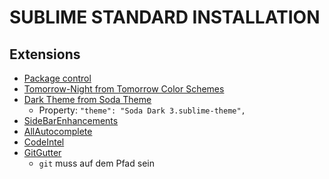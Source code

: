 SUBLIME STANDARD INSTALLATION
=============================

Extensions
----------

* [Package control](https://packagecontrol.io/installation)
* [Tomorrow-Night from Tomorrow Color Schemes](https://packagecontrol.io/packages/Tomorrow%20Color%20Schemes)
* [Dark Theme from Soda Theme](http://buymeasoda.github.io/soda-theme/)
  * Property: `"theme": "Soda Dark 3.sublime-theme",`
* [SideBarEnhancements](https://github.com/titoBouzout/SideBarEnhancements)
* [AllAutocomplete](https://github.com/alienhard/SublimeAllAutocomplete)
* [CodeIntel](https://github.com/Kronuz/SublimeCodeIntel)
* [GitGutter](https://packagecontrol.io/packages/GitGutter)
  * `git` muss auf dem Pfad sein
